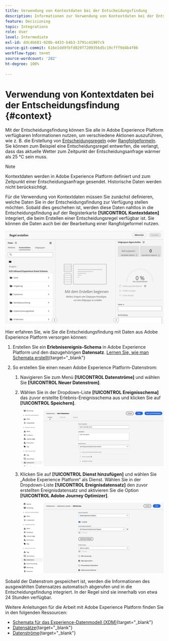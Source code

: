```yaml
---
title: Verwendung von Kontextdaten bei der Entscheidungsfindung
description: Informationen zur Verwendung von Kontextdaten bei der Entscheidungsfindung
feature: Decisioning
topic: Integrations
role: User
level: Intermediate
exl-id: ddc4b681-020b-4433-b4b3-3791c41907c9
source-git-commit: 616e1dd9fbfd029f7209356d5c19cfff9d4b4f06
workflow-type: tm+mt
source-wordcount: '282'
ht-degree: 100%

---
```


# Verwendung von Kontextdaten bei der Entscheidungsfindung {#context}

Mit der Entscheidungsfindung können Sie alle in Adobe Experience Platform verfügbaren Informationen nutzen, um verschiedene Aktionen auszuführen, wie z. B. die Erstellung von [Entscheidungsregeln](rules.md) oder [Rangfolgeformeln](ranking.md). Sie können zum Beispiel eine Entscheidungsregel entwerfen, die verlangt, dass das aktuelle Wetter zum Zeitpunkt der Entscheidungsanfrage  wärmer als 25 °C sein muss.

>[!NOTE]
>
>Kontextdaten werden in Adobe Experience Platform definiert und zum Zeitpunkt einer Entscheidungsanfrage gesendet. Historische Daten werden nicht berücksichtigt.

Für die Verwendung von Kontextdaten müssen Sie zunächst definieren, welche Daten Sie in der Entscheidungsfindung zur Verfügung stellen möchten. Sobald dies geschehen ist, werden diese Daten nahtlos in die Entscheidungsfindung auf der Registerkarte **[!UICONTROL Kontextdaten]** integriert, die beim Erstellen einer Entscheidungsregel verfügbar ist. Sie können die Daten auch bei der Bearbeitung einer Rangfolgeformel nutzen.

![](assets/decision-rules-context.png)

Hier erfahren Sie, wie Sie die Entscheidungsfindung mit Daten aus Adobe Experience Platform versorgen können:

1. Erstellen Sie ein **Erlebnisereignis-Schema** in Adobe Experience Platform und den dazugehörigen **Datensatz**. [Lernen Sie, wie man Schemata erstellt](https://experienceleague.adobe.com/de/docs/experience-platform/xdm/ui/resources/schemas){target="_blank"}

1. So erstellen Sie einen neuen Adobe Experience Platform-Datenstrom:

   1. Navigieren Sie zum Menü **[!UICONTROL Datenströme]** und wählen Sie **[!UICONTROL Neuer Datenstrom]**.

   1. Wählen Sie in der Dropdown-Liste **[!UICONTROL Ereignisschema]** das zuvor erstellte Erlebnis-Ereignisschema aus und klicken Sie auf **[!UICONTROL Speichern]**.

      ![](assets/decision-rule-context-datastream.png)

   1. Klicken Sie auf **[!UICONTROL Dienst hinzufügen]** und wählen Sie „Adobe Experience Platform“ als Dienst. Wählen Sie in der Dropdown-Liste **[!UICONTROL Ereignisdatensatz]** den zuvor erstellten Ereignisdatensatz und aktivieren Sie die Option **[!UICONTROL Adobe Journey Optimizer]**.

      ![](assets/decision-rules-context-datastream-service.png)

Sobald der Datenstrom gespeichert ist, werden die Informationen des ausgewählten Datensatzes automatisch abgerufen und in die Entscheidungsfindung integriert. In der Regel sind sie innerhalb von etwa 24 Stunden verfügbar.

Weitere Anleitungen für die Arbeit mit Adobe Experience Platform finden Sie in den folgenden Ressourcen:

* [Schemata für das Experience-Datenmodell (XDM)](https://experienceleague.adobe.com/de/docs/experience-platform/xdm/schema/composition){target="_blank"}
* [Datensätze](https://experienceleague.adobe.com/de/docs/experience-platform/catalog/datasets/overview){target="_blank"}
* [Datenströme](https://experienceleague.adobe.com/de/docs/experience-platform/datastreams/overview){target="_blank"}
